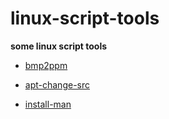 # linux-script-tools

**some linux script tools**

- [bmp2ppm](https://github.com/jiejieTop/linux-script-tools/tree/master/bmp2ppm)

- [apt-change-src](https://github.com/jiejieTop/linux-script-tools/tree/master/apt-change-src)

- [install-man](https://github.com/jiejieTop/linux-script-tools/tree/master/install/install-man)


